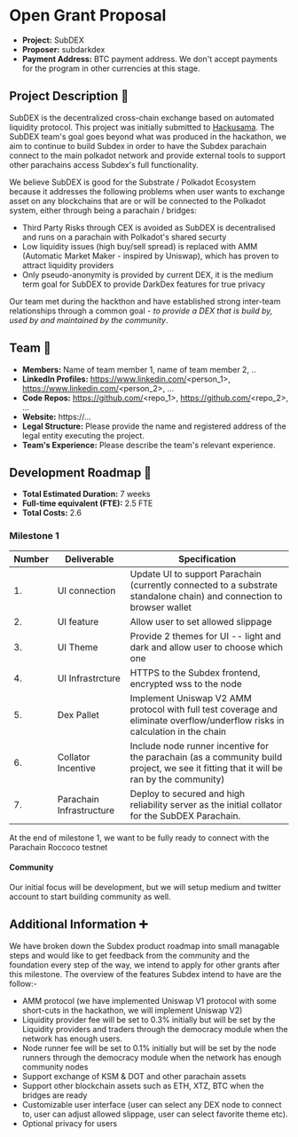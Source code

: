 # Open Grant Proposal

* **Project:** SubDEX
* **Proposer:** subdarkdex
* **Payment Address:** BTC payment address. We don't accept payments for the program in other currencies at this stage. 

## Project Description :page_facing_up: 

SubDEX is the decentralized cross-chain exchange based on automated liquidity protocol. This project was initially submitted to [Hackusama](https://devpost.com/software/dark-dex). The SubDEX team's goal goes beyond what was produced in the hackathon, we aim to continue to build Subdex in order to have the Subdex parachain connect to the main polkadot network and provide external tools to support other parachains access Subdex's full functionality. 

We believe SubDEX is good for the Substrate / Polkadot Ecosystem because it addresses the following problems when user wants to exchange asset on any blockchains that are or will be connected to the Polkadot system, either through being a parachain / bridges: 

- Third Party Risks through CEX is avoided as SubDEX is decentralised and runs on a parachain with Polkadot's shared securty
- Low liquidity issues (high buy/sell spread) is replaced with AMM (Automatic Market Maker - inspired by Uniswap), which has proven to attract liquidity providers
- Only  pseudo-anonymity is provided by current DEX, it is the medium term goal for SubDEX to provide DarkDex features for true privacy

Our team met during the hackthon and have established strong inter-team relationships through a common goal - _to provide a DEX that is build by, used by and maintained by the community_.


## Team :busts_in_silhouette:

* **Members:** Name of team member	1, name of team member	2, ..
* **LinkedIn Profiles:** https://www.linkedin.com/<person_1>, https://www.linkedin.com/<person_2>, ...
* **Code Repos:** https://github.com/<repo_1>, https://github.com/<repo_2>, ...
* **Website:**	https://...
* **Legal Structure:** Please provide the name and registered address of the legal entity executing the project. 
* **Team's Experience:** Please describe the team's relevant experience.

## Development Roadmap :nut_and_bolt: 

* **Total Estimated Duration:** 7 weeks
* **Full-time equivalent (FTE):**  2.5 FTE 
* **Total Costs:** 2.6

### Milestone 1

| Number | Deliverable | Specification | 
| ------------- | ------------- | ------------- |
| 1. | UI connection | Update UI to support Parachain (currently connected to a substrate standalone chain) and connection to browser wallet |
| 2. | UI feature | Allow user to set allowed slippage |
| 3. | UI Theme | Provide 2 themes for UI -- light and dark and allow user to choose which one
| 4. | UI Infrastrcture | HTTPS to the Subdex frontend, encrypted wss to the node |
| 5. | Dex Pallet | Implement Uniswap V2 AMM protocol with full test coverage and eliminate overflow/underflow risks in calculation in the chain |  
| 6. | Collator Incentive | Include node runner incentive for the parachain (as a community build project, we see it fitting that it will be ran by the community) |
| 7. | Parachain Infrastructure | Deploy to secured and high reliability server as the initial collator for the SubDEX Parachain. |

At the end of milestone 1, we want to be fully ready to connect with the Parachain Roccoco testnet

#### Community 
Our initial focus will be development, but we will setup medium and twitter account to start building community as well. 



## Additional Information :heavy_plus_sign: 

We have broken down the Subdex product roadmap into small managable steps and would like to get feedback from the community and the foundation every step of the way, we intend to apply for other grants after this milestone. The overview of the features Subdex intend to have are the follow:-

- AMM protocol (we have implemented Uniswap V1 protocol with some short-cuts in the hackathon, we will implement Uniswap V2) 
- Liquidity provider fee will be set to 0.3% initially but will be set by the Liquidity providers and traders through the democracy module when the network has enough users.
- Node runner fee will be set to 0.1% initially but will be set by the node runners through the democracy module when the network has enough community nodes
- Support exchange of KSM & DOT and other parachain assets
- Support other blockchain assets such as ETH, XTZ, BTC when the bridges are ready
- Customizable user interface (user can select any DEX node to connect to, user can adjust allowed slippage, user can select favorite theme etc).
- Optional privacy for users

